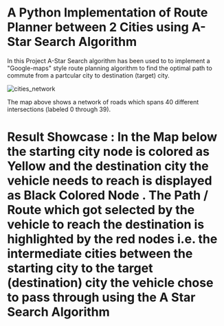# A Python Implementation of Route Planner between 2 Cities using A-Star Search Algorithm 

In this Project A-Star Search algorithm has been used to to implement a "Google-maps" style route planning algorithm to find the optimal path to commute from a partcular city to destination (target) city.

![cities_network](https://user-images.githubusercontent.com/25223180/46579679-f3f71800-ca33-11e8-8b14-ac6c3b74a9d2.png)

The map above shows a network of roads which spans 40 different intersections (labeled 0 through 39).

# Result Showcase : In the Map below the starting city node is colored as Yellow and the destination city the vehicle needs to reach is displayed as Black Colored Node . The Path / Route which got selected by the vehicle to reach the destination is highlighted by the red nodes i.e. the intermediate cities between the starting city to the target (destination) city the vehicle chose to pass through using the A Star Search Algorithm 
